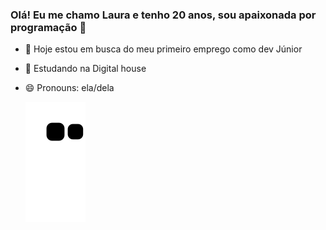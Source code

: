 ### Olá! Eu me chamo Laura e tenho 20 anos, sou apaixonada por programação 👋

- 🔭 Hoje estou em busca do meu primeiro emprego como dev Júnior
- 🌱 Estudando na Digital house 
- 😄 Pronouns: ela/dela



 
  
  ![Snake animation](https://github.com/lauradefreitas2/lauradefreitas2/blob/output/github-contribution-grid-snake.svg)
</div>
